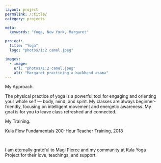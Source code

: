 ```yaml
---
layout: project
permalink: /:title/
category: projects

meta:
  keywords: "Yoga, New York, Margaret"

project:
  title: "Yoga"
  logo: "photos/1:2 camel.jpeg"

images:
  - image:
    url: "photos/1:2 camel.jpeg"
    alt: "Margaret practicing a backbend asana"
---
```

<div>
<p></p>

<span class="h2">My Approach.</span>
<p>The physical practice of yoga is a powerful tool for engaging and orienting your whole self — body, mind, and spirit. My classes are always beginner-friendly, focusing on intelligent movement and energetic awareness. My goal is for you to leave class refreshed and connected.</p>

<span class="h2">My Training.</span>
<p>Kula Flow Fundamentals 200-Hour Teacher Training, 2018</p>

<br />
  
<p>I am eternally grateful to Magi Pierce and my community at Kula Yoga Project for their love, teachings, and support.</p>

</div>
